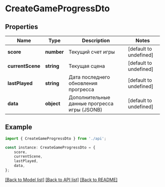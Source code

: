 # CreateGameProgressDto


## Properties

Name | Type | Description | Notes
------------ | ------------- | ------------- | -------------
**score** | **number** | Текущий счет игры | [default to undefined]
**currentScene** | **string** | Текущая сцена | [default to undefined]
**lastPlayed** | **string** | Дата последнего обновления прогресса | [default to undefined]
**data** | **object** | Дополнительные данные прогресса игры (JSONB) | [default to undefined]

## Example

```typescript
import { CreateGameProgressDto } from './api';

const instance: CreateGameProgressDto = {
    score,
    currentScene,
    lastPlayed,
    data,
};
```

[[Back to Model list]](../README.md#documentation-for-models) [[Back to API list]](../README.md#documentation-for-api-endpoints) [[Back to README]](../README.md)

